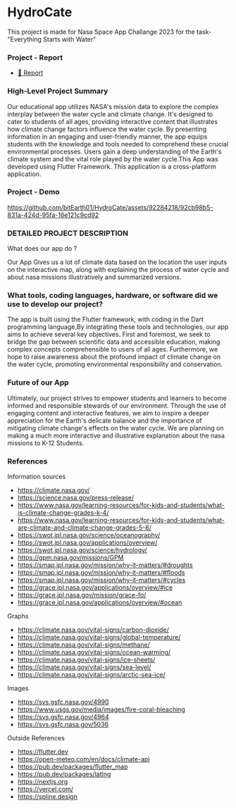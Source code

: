 # HydroCate
This project is made for Nasa Space App Challange 2023 for the task-"Everything Starts with Water"

### Project - Report
- [🔗 Report](https://docs.google.com/document/d/1UhsOdcVj1iQVRDsdcQ0f7LB_4LtIVR7WAEDx86Pxnj8/edit?usp=sharing)

### High-Level Project Summary

Our educational app utilizes NASA's mission data to explore the complex interplay between the water cycle and climate change. It's designed to cater to students of all ages, providing interactive content that illustrates how climate change factors influence the water cycle. By presenting information in an engaging and user-friendly manner, the app equips students with the knowledge and tools needed to comprehend these crucial environmental processes. Users gain a deep understanding of the Earth's climate system and the vital role played by the water cycle.This App was developed using Flutter Framework. This application is a cross-platform application.

### Project - Demo

https://github.com/bitEarth01/HydroCate/assets/92284218/92cb98b5-831a-424d-95fa-16e121c9cd92


### DETAILED PROJECT DESCRIPTION

What does our app do ?

Our App Gives us a lot of climate data based on the location the user inputs on the interactive map, along with explaining the process of water cycle and about nasa missions illustratively and summarized versions.

### What tools, coding languages, hardware, or software did we use to develop our project?

The app is built using the Flutter framework, with coding in the Dart programming language,By integrating these tools and technologies, our app aims to achieve several key objectives. First and foremost, we seek to bridge the gap between scientific data and accessible education, making complex concepts comprehensible to users of all ages. Furthermore, we hope to raise awareness about the profound impact of climate change on the water cycle, promoting environmental responsibility and conservation.

### Future of our App
Ultimately, our project strives to empower students and learners to become informed and responsible stewards of our environment. Through the use of engaging content and interactive features, we aim to inspire a deeper appreciation for the Earth's delicate balance and the importance of mitigating climate change's effects on the water cycle. We are planning on making a much more interactive and illustrative explanation about the nasa missions to K-12 Students.

### References

Information sources
- https://climate.nasa.gov/
- https://science.nasa.gov/press-release/
- https://www.nasa.gov/learning-resources/for-kids-and-students/what-is-climate-change-grades-k-4/
- https://www.nasa.gov/learning-resources/for-kids-and-students/what-are-climate-and-climate-change-grades-5-8/
- https://swot.jpl.nasa.gov/science/oceanography/
- https://swot.jpl.nasa.gov/applications/overview/
- https://swot.jpl.nasa.gov/science/hydrology/
- https://gpm.nasa.gov/missions/GPM
- https://smap.jpl.nasa.gov/mission/why-it-matters/#droughts
- https://smap.jpl.nasa.gov/mission/why-it-matters/#floods
- https://smap.jpl.nasa.gov/mission/why-it-matters/#cycles
- https://grace.jpl.nasa.gov/applications/overview/#ice
- https://grace.jpl.nasa.gov/mission/grace-fo/
- https://grace.jpl.nasa.gov/applications/overview/#ocean

Graphs
- https://climate.nasa.gov/vital-signs/carbon-dioxide/
- https://climate.nasa.gov/vital-signs/global-temperature/
- https://climate.nasa.gov/vital-signs/methane/
- https://climate.nasa.gov/vital-signs/ocean-warming/
- https://climate.nasa.gov/vital-signs/ice-sheets/
- https://climate.nasa.gov/vital-signs/sea-level/
- https://climate.nasa.gov/vital-signs/arctic-sea-ice/


Images

- https://svs.gsfc.nasa.gov/4990
- https://www.usgs.gov/media/images/fire-coral-bleaching
- https://svs.gsfc.nasa.gov/4964
- https://svs.gsfc.nasa.gov/5036

Outside References
- https://flutter.dev
- https://open-meteo.com/en/docs/climate-api
- https://pub.dev/packages/flutter_map
- https://pub.dev/packages/latlng
- https://nextjs.org
- https://vercel.com/
- https://spline.design
  
